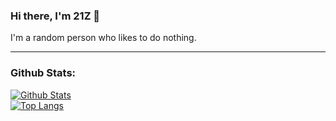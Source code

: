 ### Hi there, I'm 21Z 👋

I'm a random person who likes to do nothing.

---

### Github Stats:
 
  [![Github Stats](https://github-readme-stats.vercel.app/api?username=21Z&theme=tokyonight&show_icons=true&hide_border=true)](https://bit.ly/21Z-github)<br>
  [![Top Langs](https://github-readme-stats.vercel.app/api/top-langs/?username=21Z&theme=tokyonight&layout=compact&hide_border=true)](https://bit.ly/21Z-github)
  
[discord]: https://dsc.gg/21z
[instagram]: https://instagram.com/xhamdan.x
[nodejs]: https://nodejs.org/
